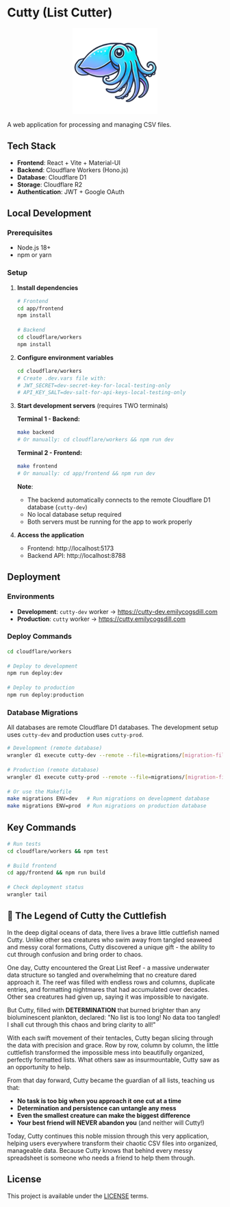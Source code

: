 # Cutty (List Cutter)

<div align="center">
  <img src="app/frontend/src/assets/cutty_logo.png" alt="Cutty the Cuttlefish" width="200">
</div>

A web application for processing and managing CSV files.

## Tech Stack

- **Frontend**: React + Vite + Material-UI
- **Backend**: Cloudflare Workers (Hono.js)
- **Database**: Cloudflare D1
- **Storage**: Cloudflare R2
- **Authentication**: JWT + Google OAuth

## Local Development

### Prerequisites
- Node.js 18+
- npm or yarn

### Setup

1. **Install dependencies**
   ```bash
   # Frontend
   cd app/frontend
   npm install

   # Backend
   cd cloudflare/workers
   npm install
   ```

2. **Configure environment variables**
   ```bash
   cd cloudflare/workers
   # Create .dev.vars file with:
   # JWT_SECRET=dev-secret-key-for-local-testing-only
   # API_KEY_SALT=dev-salt-for-api-keys-local-testing-only
   ```

3. **Start development servers** (requires TWO terminals)
   
   **Terminal 1 - Backend:**
   ```bash
   make backend
   # Or manually: cd cloudflare/workers && npm run dev
   ```
   
   **Terminal 2 - Frontend:**
   ```bash
   make frontend
   # Or manually: cd app/frontend && npm run dev
   ```

   **Note**: 
   - The backend automatically connects to the remote Cloudflare D1 database (`cutty-dev`)
   - No local database setup required
   - Both servers must be running for the app to work properly

4. **Access the application**
   - Frontend: http://localhost:5173
   - Backend API: http://localhost:8788

## Deployment

### Environments

- **Development**: `cutty-dev` worker → https://cutty-dev.emilycogsdill.com
- **Production**: `cutty` worker → https://cutty.emilycogsdill.com

### Deploy Commands

```bash
cd cloudflare/workers

# Deploy to development
npm run deploy:dev

# Deploy to production
npm run deploy:production
```

### Database Migrations

All databases are remote Cloudflare D1 databases. The development setup uses `cutty-dev` and production uses `cutty-prod`.

```bash
# Development (remote database)
wrangler d1 execute cutty-dev --remote --file=migrations/[migration-file].sql

# Production (remote database)
wrangler d1 execute cutty-prod --remote --file=migrations/[migration-file].sql

# Or use the Makefile
make migrations ENV=dev   # Run migrations on development database
make migrations ENV=prod  # Run migrations on production database
```

## Key Commands

```bash
# Run tests
cd cloudflare/workers && npm test

# Build frontend
cd app/frontend && npm run build

# Check deployment status
wrangler tail
```

## 🦑 The Legend of Cutty the Cuttlefish

In the deep digital oceans of data, there lives a brave little cuttlefish named Cutty. Unlike other sea creatures who swim away from tangled seaweed and messy coral formations, Cutty discovered a unique gift - the ability to cut through confusion and bring order to chaos.

One day, Cutty encountered the Great List Reef - a massive underwater data structure so tangled and overwhelming that no creature dared approach it. The reef was filled with endless rows and columns, duplicate entries, and formatting nightmares that had accumulated over decades. Other sea creatures had given up, saying it was impossible to navigate.

But Cutty, filled with **DETERMINATION** that burned brighter than any bioluminescent plankton, declared: "No list is too long! No data too tangled! I shall cut through this chaos and bring clarity to all!"

With each swift movement of their tentacles, Cutty began slicing through the data with precision and grace. Row by row, column by column, the little cuttlefish transformed the impossible mess into beautifully organized, perfectly formatted lists. What others saw as insurmountable, Cutty saw as an opportunity to help.

From that day forward, Cutty became the guardian of all lists, teaching us that:
- **No task is too big when you approach it one cut at a time**
- **Determination and persistence can untangle any mess**
- **Even the smallest creature can make the biggest difference**
- **Your best friend will NEVER abandon you** (and neither will Cutty!)

Today, Cutty continues this noble mission through this very application, helping users everywhere transform their chaotic CSV files into organized, manageable data. Because Cutty knows that behind every messy spreadsheet is someone who needs a friend to help them through.

## License

This project is available under the [LICENSE](LICENSE) terms.